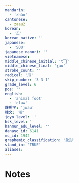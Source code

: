 ```yaml
---
mandarin:
  - 'zhǎo'
cantonese:
  - zaau2
korean:
  - '조'
korean_native: ''
japanese:
  - 'SOU'
japanese_nanori: ''
vietnamese:
middle_chinese_initial: 't͡ʃ'
middle_chinese_final: 'ɣau'
stroke_count: ''
radical: '爪'
skip_number: '3-3-1'
grade_level: 6
pos: ''
english:
  - 'animal foot'
  - 'claw'
羅馬字: 'jwau'
韓文: '좟'
joyo_level: ''
hsk_level: ''
hanmun_edu_level: ''
danayo_id: 6141
mc_id: 1942
graphemic_classification: '象形'
stand_in: 'TRUE'
aliases:
---
```


# Notes
